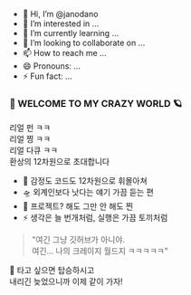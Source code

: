 - 👋 Hi, I’m @janodano
- 👀 I’m interested in ...
- 🌱 I’m currently learning ...
- 💞️ I’m looking to collaborate on ...
- 📫 How to reach me ...
- 😄 Pronouns: ...
- ⚡ Fun fact: ...

<!---
janodano/janodano is a ✨ special ✨ repository because its `README.md` (this file) appears on your GitHub profile.
You can click the Preview link to take a look at your changes.
--->
### 🎪 WELCOME TO MY CRAZY WORLD 🪐

리얼 펀 ㅋㅋ  
리얼 찡 ㅋㅋ  
리얼 다큐 ㅋㅋ  
환상의 12차원으로 초대합니다  

- 🌈 감정도 코드도 12차원으로 휘몰아쳐  
- 🛸 외계인보다 낫다는 얘기 가끔 듣는 편  
- 🧸 프로젝트? 해도 그만 안 해도 찐  
- ⚡ 생각은 늘 번개처럼, 실행은 가끔 토끼처럼

> "여긴 그냥 깃허브가 아니야.  
> 여긴… 나의 크레이지 월드지 ㅋㅋㅋㅋㅋ"

🚀 타고 싶으면 탑승하시고  
내리긴 늦었으니까 이제 같이 가자!
